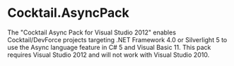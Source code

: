 Cocktail.AsyncPack
==================

The "Cocktail Async Pack for Visual Studio 2012" enables Cocktail/DevForce projects targeting .NET Framework 4.0 or Silverlight 5 to use the Async language feature in C# 5 and Visual Basic 11. This pack requires Visual Studio 2012 and will not work with Visual Studio 2010.